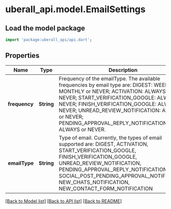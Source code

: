 # uberall_api.model.EmailSettings

## Load the model package
```dart
import 'package:uberall_api/api.dart';
```

## Properties
Name | Type | Description | Notes
------------ | ------------- | ------------- | -------------
**frequency** | **String** | Frequency of the emailType. The available frequencies by email type are: DIGEST: WEEKLY, MONTHLY or NEVER; ACTIVATION: ALWAYS or NEVER; START_VERIFICATION_GOOGLE: ALWAYS or NEVER; FINISH_VERIFICATION_GOOGLE: ALWAYS or NEVER; UNREAD_REVIEW_NOTIFICATION: ALWAYS or NEVER; PENDING_APPROVAL_REPLY_NOTIFICATION: DAILY, ALWAYS or NEVER. | [optional] 
**emailType** | **String** | Type of email. Currently, the types of email supported are: DIGEST, ACTIVATION, START_VERIFICATION_GOOGLE, FINISH_VERIFICATION_GOOGLE, UNREAD_REVIEW_NOTIFICATION, PENDING_APPROVAL_REPLY_NOTIFICATION, SOCIAL_POST_PENDING_APPROVAL_NOTIFICATION, NEW_CHATS_NOTIFICATION, NEW_CONTACT_FORM_NOTIFICATION | [optional] 

[[Back to Model list]](../README.md#documentation-for-models) [[Back to API list]](../README.md#documentation-for-api-endpoints) [[Back to README]](../README.md)


